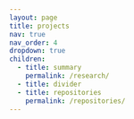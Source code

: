 ```yaml
---
layout: page
title: projects
nav: true
nav_order: 4
dropdown: true
children:
  - title: summary
    permalink: /research/
  - title: divider
  - title: repositories
    permalink: /repositories/
---
```

